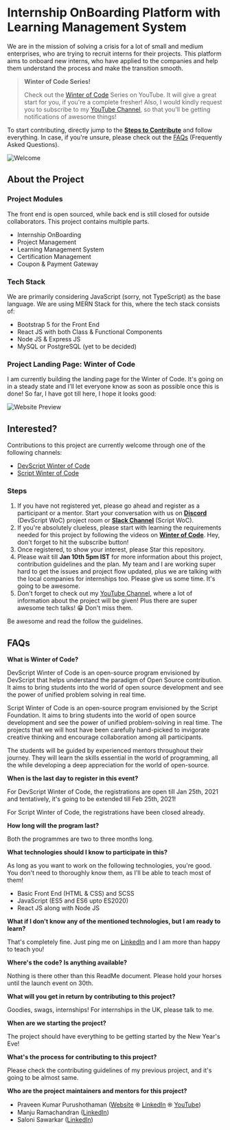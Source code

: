 # Internship OnBoarding Platform with Learning Management System

We are in the mission of solving a crisis for a lot of small and medium enterprises, who are trying to recruit interns for their projects. This platform aims to onboard new interns, who have applied to the companies and help them understand the process and make the transition smooth.

> **Winter of Code Series!**
> 
> Check out the [Winter of Code](https://www.youtube.com/playlist?list=PLO_Y0rsm7b3Yc8FtNhCuD5TO0QM8CnTZj) Series on YouTube. It will give a great start for you, if you're a complete fresher! Also, I would kindly request you to subscribe to my [YouTube Channel](https://www.youtube.com/praveenscience?sub_confirmation=1), so that you'll be getting notifications of awesome things!

To start contributing, directly jump to the [**Steps to Contribute**](#steps) and follow everything. In case, if you're unsure, please check out the [FAQs](#faqs) (Frequently Asked Questions).

![Welcome](https://i.imgur.com/8LkmUmi.png)

## About the Project

### Project Modules

The front end is open sourced, while back end is still closed for outside collaborators. This project contains multiple parts.

* Internship OnBoarding
* Project Management
* Learning Management System
* Certification Management
* Coupon & Payment Gateway

### Tech Stack

We are primarily considering JavaScript (sorry, not TypeScript) as the base language. We are using MERN Stack for this, where the tech stack consists of:

* Bootstrap 5 for the Front End
* React JS with both Class & Functional Components
* Node JS & Express JS
* MySQL or PostgreSQL (yet to be decided)

### Project Landing Page: Winter of Code

I am currently building the landing page for the Winter of Code. It's going on in a steady state and I'll let everyone know as soon as possible once this is done! So far, I have got till here, I hope it looks good:

![Website Preview](https://i.imgur.com/hUrOpEl.png)

## Interested?

Contributions to this project are currently welcome through one of the following channels:

* [DevScript Winter of Code](https://devscript.tech/woc/)
* [Script Winter of Code](https://swoc.tech/)

### Steps

1. If you have not registered yet, please go ahead and register as a participant or a mentor. Start your conversation with us on [**Discord**](https://discord.com/channels/731001496417730611/790974003011518474) (DevScript WoC) project room or [**Slack Channel**](https://swoc-workspace.slack.com/archives/C01HPAJ6TQT) (Script WoC).
2. If you're absolutely clueless, please start with learning the requirements needed for this project by following the videos on [**Winter of Code**](https://www.youtube.com/playlist?list=PLO_Y0rsm7b3Yc8FtNhCuD5TO0QM8CnTZj). Hey, don't forget to hit the subscribe button!
2. Once registered, to show your interest, please Star this repository.
3. Please wait till **Jan 10th 5pm IST** for more information about this project, contribution guidelines and the plan. My team and I are working super hard to get the issues and project flow updated, plus we are talking with the local companies for internships too. Please give us some time. It's going to be awesome.
4. Don't forget to check out my [YouTube Channel](https://www.youtube.com/praveenscience?sub_confirmation=1), where a lot of information about the project will be given! Plus there are super awesome tech talks! 😁 Don't miss them.

Be awesome and read the follow the guidelines.

## FAQs

**What is Winter of Code?**

DevScript Winter of Code is an open-source program envisioned by DevScript that helps understand the paradigm of Open Source contribution. It aims to bring students into the world of open source development and see the power of unified problem solving in real time.

Script Winter of Code is an open-source program envisioned by the Script Foundation. It aims to bring students into the world of open source development and see the power of unified problem-solving in real time. The projects that we will host have been carefully hand-picked to invigorate creative thinking and encourage collaboration among all participants.

The students will be guided by experienced mentors throughout their journey. They will learn the skills essential in the world of programming, all the while developing a deep appreciation for the world of open-source.

**When is the last day to register in this event?**

For DevScript Winter of Code, the registrations are open till Jan 25th, 2021 and tentatively, it's going to be extended till Feb 25th, 2021!

For Script Winter of Code, the registrations have been closed already.

**How long will the program last?**

Both the programmes are two to three months long.

**What technologies should I know to participate in this?**

As long as you want to work on the following technologies, you're good. You don't need to thoroughly know them, as I'll be able to teach most of them!

* Basic Front End (HTML & CSS) and SCSS
* JavaScript (ES5 and ES6 upto ES2020)
* React JS along with Node JS

**What if I don't know any of the mentioned technologies, but I am ready to learn?**

That's completely fine. Just ping me on [LinkedIn](https://www.linkedin.com/in/praveentech/) and I am more than happy to teach you!

**Where's the code? Is anything available?**

Nothing is there other than this ReadMe document. Please hold your horses until the launch event on 30th.

**What will you get in return by contributing to this project?**

Goodies, swags, internships! For internships in the UK, please talk to me.

**When are we starting the project?**

The project should have everything to be getting started by the New Year's Eve!

**What's the process for contributing to this project?**

Please check the contributing guidelines of my previous project, and it's going to be almost same.

**Who are the project maintainers and mentors for this project?**

* Praveen Kumar Purushothaman ([Website](https://praveen.science/) &#1421; [LinkedIn](https://www.linkedin.com/in/praveentech/) &#1421; [YouTube](https://www.youtube.com/praveenscience?sub_confirmation=1))
* Manju Ramachandran ([LinkedIn](https://www.linkedin.com/in/manjuramachandran10/))
* Saloni Sawarkar ([LinkedIn](https://www.linkedin.com/in/saloni-sawarkar/))
